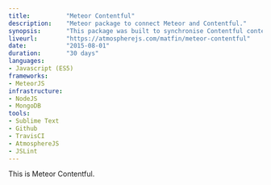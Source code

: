 ```yaml
---
title: 			"Meteor Contentful"
description:	"Meteor package to connect Meteor and Contentful."
synopsis:		"This package was built to synchronise Contentful content with MeteorJS collections to update websites in real time."
liveurl:		"https://atmospherejs.com/matfin/meteor-contentful"
date:			"2015-08-01"
duration:		"30 days"
languages: 		
- Javascript (ES5)
frameworks:
- MeteorJS
infrastructure:
- NodeJS
- MongoDB
tools:
- Sublime Text
- Github
- TravisCI
- AtmosphereJS
- JSLint
---
```


This is Meteor Contentful.